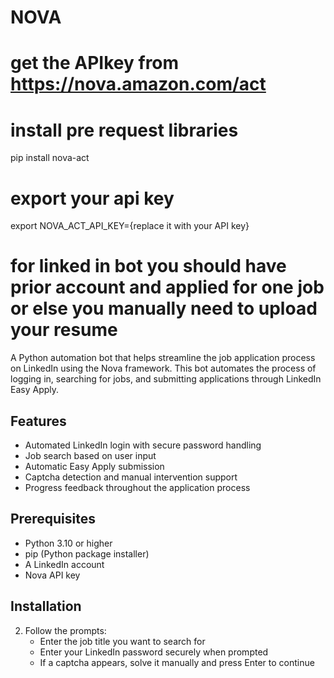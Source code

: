 # NOVA
# get the APIkey from  https://nova.amazon.com/act
# install pre request libraries
pip install nova-act
# export your api key
export NOVA_ACT_API_KEY={replace it with your API key}
# for linked in bot  you should have prior account and applied for one job or else you manually need to upload your resume
A Python automation bot that helps streamline the job application process on LinkedIn using the Nova framework. This bot automates the process of logging in, searching for jobs, and submitting applications through LinkedIn Easy Apply.

## Features

- Automated LinkedIn login with secure password handling
- Job search based on user input
- Automatic Easy Apply submission
- Captcha detection and manual intervention support
- Progress feedback throughout the application process

## Prerequisites

- Python 3.10 or higher
- pip (Python package installer)
- A LinkedIn account
- Nova API key

## Installation
2. Follow the prompts:
   - Enter the job title you want to search for
   - Enter your LinkedIn password securely when prompted
   - If a captcha appears, solve it manually and press Enter to continue
